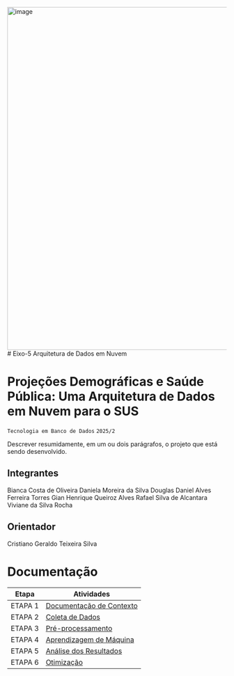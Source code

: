 <img width="1424" height="788" alt="image" src="https://github.com/user-attachments/assets/b8a409fe-edf5-43c6-8b59-7d5233b97298" /># Eixo-5
Arquitetura de Dados em Nuvem

# Projeções Demográficas e Saúde Pública: Uma Arquitetura de Dados em Nuvem para o SUS
`Tecnologia em Banco de Dados`
`2025/2`

Descrever resumidamente, em um ou dois parágrafos, o projeto que está sendo desenvolvido.

## Integrantes
Bianca Costa de Oliveira
Daniela Moreira da Silva
Douglas Daniel Alves Ferreira Torres
Gian Henrique Queiroz Alves
Rafael Silva de Alcantara
Viviane da Silva Rocha

## Orientador
Cristiano Geraldo Teixeira Silva

# Documentação

| Etapa         | Atividades |
|  :----:   | ----------- |
| ETAPA 1        |[Documentação de Contexto](projeto/inicio_do_projeto.md) |
| ETAPA 2        |[Coleta de Dados](projeto/coleta_dados.md) |
| ETAPA 3        |[Pré-processamento](projeto/pre_processamento.md) |
| ETAPA 4        |[Aprendizagem de Máquina](projeto/aprendizado_maquina_rev.md)|
| ETAPA 5        |[Análise dos Resultados](projeto/analise_resultados.md) |
| ETAPA 6        |[Otimização](projeto/Otimizacao.md) |
